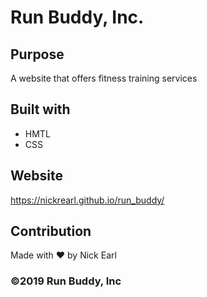 # Run Buddy, Inc.

## Purpose
A website that offers fitness training services

## Built with 
* HMTL
* CSS

## Website
https://nickrearl.github.io/run_buddy/

## Contribution
Made with ❤️ by Nick Earl

### ©️2019 Run Buddy, Inc 
